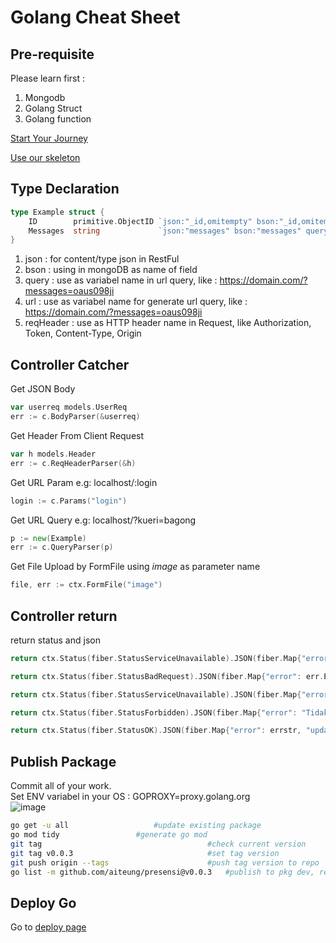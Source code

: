 # Golang Cheat Sheet

## Pre-requisite

Please learn first :
1. Mongodb
2. Golang Struct
3. Golang function

[Start Your Journey](https://gocroot.github.io/alwaysdata/)

[Use our skeleton](https://github.com/gocroot/gocroot)

## Type Declaration
```go
type Example struct {
	ID        primitive.ObjectID `json:"_id,omitempty" bson:"_id,omitempty" query:"id" url:"_id,omitempty" reqHeader:"token"`
	Messages  string             `json:"messages" bson:"messages" query:"messages" url:"messages" reqHeader:"token"`
}
```
1. json : for content/type json in RestFul
2. bson : using in mongoDB as name of field
3. query : use as variabel name in url query, like : https://domain.com/?messages=oaus098ji
4. url : use as variabel name for generate url query, like : https://domain.com/?messages=oaus098ji
5. reqHeader : use as HTTP header name in Request, like Authorization, Token, Content-Type, Origin

## Controller Catcher
Get JSON Body
```go
var userreq models.UserReq
err := c.BodyParser(&userreq)
```

Get Header From Client Request
```go
var h models.Header
err := c.ReqHeaderParser(&h)
```

Get URL Param e.g: localhost/:login
```go
login := c.Params("login")
```

Get URL Query e.g: localhost/?kueri=bagong
```go
p := new(Example)
err := c.QueryParser(p)
```

Get File Upload by FormFile using *image* as parameter name
```go
file, err := ctx.FormFile("image")
```
## Controller return

return status and json
```go
return ctx.Status(fiber.StatusServiceUnavailable).JSON(fiber.Map{"error": "id tidak valid"})
```

```go
return ctx.Status(fiber.StatusBadRequest).JSON(fiber.Map{"error": err.Error()})
```

```go
return ctx.Status(fiber.StatusServiceUnavailable).JSON(fiber.Map{"error": "id tidak valid"})
```

```go
return ctx.Status(fiber.StatusForbidden).JSON(fiber.Map{"error": "Tidak ada data laporan ditemukan"})
```

```go
return ctx.Status(fiber.StatusOK).JSON(fiber.Map{"error": errstr, "update": res.ModifiedCount, "wa": resp.Response})
```

## Publish Package
Commit all of your work.  
Set ENV variabel in your OS : GOPROXY=proxy.golang.org  
![image](https://github.com/gocroot/gocroot.github.io/assets/11188109/b9d02250-bc4a-488e-a6be-ffe3e743d1bb)

```sh
go get -u all					#update existing package
go mod tidy					#generate go mod
git tag                                 	#check current version
git tag v0.0.3                          	#set tag version
git push origin --tags                  	#push tag version to repo
go list -m github.com/aiteung/presensi@v0.0.3   #publish to pkg dev, replace ORG/URL with your repo URL
```

## Deploy Go

Go to [deploy page](./deploy/)
